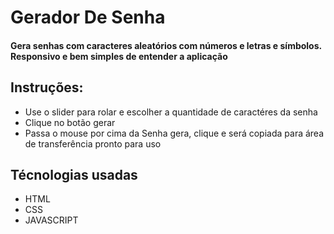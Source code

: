 # Gerador De Senha

#### Gera senhas com caracteres aleatórios com números e letras e símbolos. Responsivo e bem simples de entender a aplicação

## Instruções:
+ Use o slider para rolar e escolher a quantidade de caractéres da senha
+ Clique no botão gerar
+ Passa o mouse por cima da Senha gera, clique e será copiada para área de transferência pronto para uso

## Técnologias usadas

+ HTML
+ CSS
+ JAVASCRIPT

